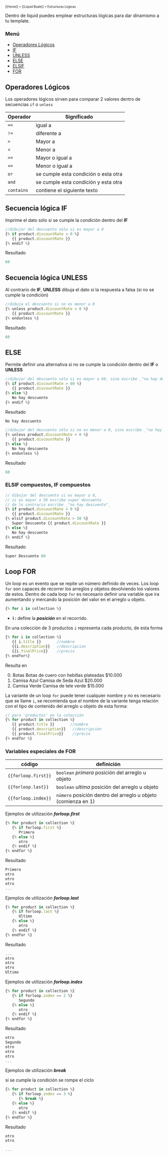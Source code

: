 <sub><sup>[[Home]] > [[Liquid Bsale]] > Estructuras Lógicas</sup></sub>

Dentro de liquid puedes emplear estructuras lógicas para dar dinamismo a tu template. 

### Menú
* [Operadores Lógicos](Estructuras-Lógicas#operadores-lógicos)
* [IF](Estructuras-Lógicas#secuencia-lógica-if)
* [UNLESS](Estructuras-Lógicas#secuencia-lógica-unless)
* [ELSE](Estructuras-Lógicas#else)
* [ELSIF](Estructuras-Lógicas#elsif-compuestos-if-compuestos)
* [FOR](Estructuras-Lógicas#loop-for)

## Operadores Lógicos

Los operadores lógicos sirven para comparar 2 valores dentro de secuencias `if` o `unless`

| Operador | Significado |
| -------- | ----------- |
| `==` | igual a |
| `!=` | diferente a |
| `>` | Mayor a |
| `<` | Menor a |
| `>=` | Mayor o igual a |
| `<=` | Menor o igual a |
| `or` | se cumple esta condición o esta otra |
| `and` | se cumple esta condición y esta otra |
| `contains` | contiene el siguiente texto | 


## Secuencia lógica IF

Imprime el dato sólo si se cumple la condición dentro del **IF**

```js
//dibujar del descuento sólo si es mayor a 0
{% if product.discountRate > 0 %}
   {{ product.discountRate }}
{% endif %}
```
Resultado
```js
60
```

## Secuencia lógica UNLESS

Al contrarío de **IF**, **UNLESS** dibuja el dato si la respuesta a falsa (si no se cumple la condición)
```js
//dibuja el descuento si no es menor a 0
{% unless product.discountRate < 0 %}
   {{ product.discountRate }}
{% endunless %}
```
Resultado
```js
60
```
## ELSE
Permite definir una alternativa si no se cumple la condición dentro del **IF** o **UNLESS**

```js
//dibujar del descuento sólo si es mayor a 60, sino escribe _"no hay descuento"_
{% if product.discountRate > 60 %}
   {{ product.discountRate }}
{% else %}
   No hay descuento
{% endif %}
```
Resultado
```js
No hay descuento
```
```js
//dibujar del descuento sólo si no es menor a 0, sino escribe _"no hay descuento"_
{% unless product.discountRate < 0 %}
   {{ product.discountRate }}
{% else %}
   No hay descuento
{% endunless %}
```

Resultado
```js
60
```
### ELSIF compuestos, IF compuestos
```js
// dibujar del descuento si es mayor a 0, 
// si es mayor a 50 escribe super descuento
// de lo contrario escribe _"no hay descuento"_
{% if product.discountRate > 0 %}
   {{ product.discountRate }}
{% elsif product.discountRate > 50 %}
   Super Descuento {{ product.discountRate }}
{% else %}
   No hay descuento
{% endif %}
```
Resultado
```js
Super Descuento 60
```

## Loop FOR
Un loop es un evento que se repite un número definido de veces. Los loop `for` son capaces de recorrer los arreglos y objetos devolviendo los valores de estos. 
Dentro de cada loop `for` es necesario definir una variable que ira aumentando y mercando la posición del valor en el arreglo u objeto. 
```js
{% for i in collection %}
```
* **i :** define la ___posición___ en el recorrido.

En una colección de 3 productos `i` representa cada producto, de esta forma

```js
{% for i in collection %}
   {{ i.title }}       //nombre
   {{i.description}}   //descripcion
   {{i.finalPrice}}    //precio
{% endfor%}
```
Resulta en 

0. Botas Botas de cuero con hebillas plateadas  $10.000
1. Camisa Azul Camisa de Seda Azul $20.000
2. Camisa Verde Camisa de tele verde $15.000

La variante de un loop `for` puede tener cualquier nombre y no es necesario que se llame `i`, se recomienda que el nombre de la variante tenga relación con el tipo de contenido del arreglo u objeto de esta forma:

```js
// para 'productos' en la colección
{% for product in collection %}
   {{ product.title }}       //nombre
   {{ product.description}}   //descripcion
   {{ product.finalPrice}}    //precio
{% endfor %}
```
### Variables especiales de FOR

| código | definición |
| ------ | ---------- |
|`{{forloop.first}}`| `boolean` _primera_ posición del arreglo u objeto |
|`{{forloop.last}}`| `boolean` _ultima_ posición del arreglo u objeto |
|`{{forloop.index}}`| `número` posición dentro del arreglo u objeto (comienza en 1) |


Ejemplos de utilización ***forloop.first***
```js
{% for product in collection %}
   {% if forloop.first %}
      Primero
   {% else %}
      otro
   {% endif %}
{% endfor %}
```

Resultado
```js
Primero
otro
otro
otro
...
```

Ejemplos de utilización ***forloop.last***
```js
{% for product in collection %}
   {% if forloop.last %}
      Ultimo
   {% else %}
      otro
   {% endif %}
{% endfor %}
```

Resultado
```js
...
otro
otro
otro
Ultimo
```

Ejemplos de utilización ***forloop.index***
```js
{% for product in collection %}
   {% if forloop.index == 2 %}
      Segundo
   {% else %}
      otro
   {% endif %}
{% endfor %}
```

Resultado
```js
otro
Segundo
otro
otro
otro
...
```

Ejemplos de utilización ***break***

si se cumple la condición se rompe el ciclo
```js
{% for product in collection %}
   {% if forloop.index == 3 %}
      {% break %}
   {% else %}
      otro
   {% endif %}
{% endfor %}
```

Resultado
```js
otro
otro

...
```